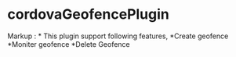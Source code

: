 # cordovaGeofencePlugin

Markup : * This plugin support following features,
            *Create geofence
            *Moniter geofence
            *Delete Geofence
  
